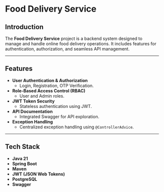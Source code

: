 # Food Delivery Service

## Introduction
The **Food Delivery Service** project is a backend system designed to manage and handle online food delivery operations. It includes features for authentication, authorization, and seamless API management.

---

## Features
- **User Authentication & Authorization**
  - Login, Registration, OTP Verification.
- **Role-Based Access Control (RBAC)**
  - User and Admin roles.
- **JWT Token Security**
  - Stateless authentication using JWT.
- **API Documentation**
  - Integrated Swagger for API exploration.
- **Exception Handling**
  - Centralized exception handling using `@ControllerAdvice`.

---

## Tech Stack
- **Java 21**
- **Spring Boot**
- **Maven**
- **JWT (JSON Web Tokens)**
- **PostgreSQL**
- **Swagger**


